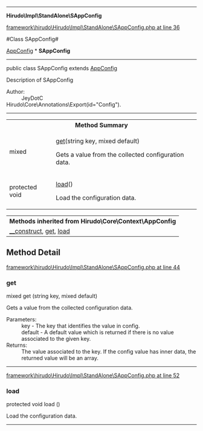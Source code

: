 

- - -

**Hirudo\Impl\StandAlone\SAppConfig**


<a href="https://github.com/JeyDotC/Hirudo/blob/master/framework/hirudo/Hirudo/Impl/StandAlone/SAppConfig.php#L36" >framework\hirudo\Hirudo\Impl\StandAlone\SAppConfig.php at line 36</a>

#Class SAppConfig#

<a href="https://github.com/JeyDotC/Hirudo-docs/blob/master/hirudo/core/context/AppConfig.md">AppConfig</a>
    * **SAppConfig**




- - -

<p class="signature"><span class='k'>public  class</span> <span class='nx'>SAppConfig</span>
extends <a href="https://github.com/JeyDotC/Hirudo-docs/blob/master/hirudo/core/context/AppConfig.md">AppConfig</a>

</p>

<div class="comment" id="overview_description"><p>Description of SAppConfig</p></div>

<dl>
<dt>Author:</dt>
<dd>JeyDotC</dd>
<dt>Hirudo\Core\Annotations\Export(id="Config").</dt>
</dl>


- - -

<table id="summary_method">
<tr><th colspan="2">Method Summary</th></tr>
<tr>
<td><span class='k'></span> <span class='nx'>mixed</span></td>
<td class="description"><p class="name"><a href="#get">get</a>(string key, mixed default)</p><p class="description">Gets a value from the collected configuration data.</p></td>
</tr>
<tr>
<td><span class='k'>protected </span> <span class='nx'>void</span></td>
<td class="description"><p class="name"><a href="#load">load</a>()</p><p class="description">Load the configuration data.</p></td>
</tr>
</table>

<table class="inherit">
<tr><th colspan="2">Methods inherited from Hirudo\Core\Context\AppConfig</th></tr>
<tr><td><a href="https://github.com/JeyDotC/Hirudo-docs/blob/master/hirudo/core/context/AppConfig.md#__construct">__construct</a>, <a href="https://github.com/JeyDotC/Hirudo-docs/blob/master/hirudo/core/context/AppConfig.md#get">get</a>, <a href="https://github.com/JeyDotC/Hirudo-docs/blob/master/hirudo/core/context/AppConfig.md#load">load</a></td></tr></table>

<h2 id="detail_method">Method Detail</h2>

<a href="https://github.com/JeyDotC/Hirudo/blob/master/framework/hirudo/Hirudo/Impl/StandAlone/SAppConfig.php#L44" >framework\hirudo\Hirudo\Impl\StandAlone\SAppConfig.php at line 44</a>

<h3 id="get()">get</h3>
<span class='k'></span> <span class='nx'>mixed</span> <span class='nf'>get</span> (string key, mixed default)

<div class="details">
<p>Gets a value from the collected configuration data.</p><dl>
<dt>Parameters:</dt>
<dd>key - The key that identifies the value in config.</dd>
<dd>default - A default value which is returned if there is no value associated to the given key.</dd>
<dt>Returns:</dt>
<dd>The value associated to the key. If the config value has inner data, the returned value will be an array.</dd>
</dl>

</div>

- - -


<a href="https://github.com/JeyDotC/Hirudo/blob/master/framework/hirudo/Hirudo/Impl/StandAlone/SAppConfig.php#L52" >framework\hirudo\Hirudo\Impl\StandAlone\SAppConfig.php at line 52</a>

<h3 id="load()">load</h3>
<span class='k'>protected </span> <span class='nx'>void</span> <span class='nf'>load</span> ()

<div class="details">
<p>Load the configuration data.</p>
</div>

- - -


